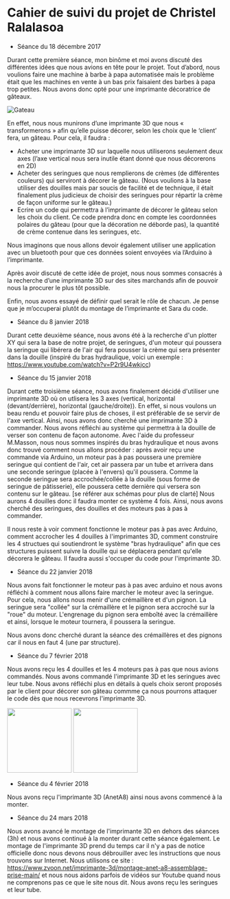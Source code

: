 # Cahier de suivi du projet de Christel Ralalasoa
- Séance du 18 décembre 2017

Durant cette première séance, mon binôme et moi avons discuté des différentes idées que nous avions en tête pour le projet. Tout d’abord, nous voulions faire une machine à barbe à papa automatisée mais le problème était que les machines en vente à un bas prix faisaient des barbes à papa trop petites. Nous avons donc opté pour une imprimante décoratrice de gâteaux.

![Gateau](https://www.berries.com/blog/wp-content/uploads/2016/01/hero-cake-decorating.jpg "Gateau")

En effet, nous nous munirons d’une imprimante 3D que nous « transformerons » afin qu’elle puisse décorer, selon les choix que le ‘client’ fera, un gâteau. Pour cela, il faudra :

* Acheter une imprimante 3D sur laquelle nous utiliserons seulement deux axes (l’axe vertical nous sera inutile étant donné que nous décorerons en 2D)
* Acheter des seringues que nous remplierons de crèmes (de différentes couleurs) qui serviront à décorer le gâteau. (Nous voulions à la base utiliser des douilles mais par soucis de facilité et de technique, il était finalement plus judicieux de choisir des seringues pour répartir la crème de façon uniforme sur le gâteau.)
* Ecrire un code qui permettra à l’imprimante de décorer le gâteau selon les choix du client. Ce code prendra donc en compte les coordonnées polaires du gâteau (pour que la décoration ne déborde pas), la quantité de crème contenue dans les seringues, etc.
    
Nous imaginons que nous allons devoir également utiliser une application avec un bluetooth pour que ces données soient envoyées via l’Arduino à l’imprimante.

Après avoir discuté de cette idée de projet, nous nous sommes consacrés à la recherche d’une imprimante 3D sur des sites marchands afin de pouvoir nous la procurer le plus tôt possible.
    
Enfin, nous avons essayé de définir quel serait le rôle de chacun. Je pense que je m’occuperai plutôt du montage de l’imprimante et Sara du code. 

- Séance du 8 janvier 2018

Durant cette deuxième séance, nous avons été à la recherche d'un plotter XY qui sera la base de notre projet, de seringues, d'un moteur qui poussera la seringue qui libérera de l'air qui fera pousser la crème qui sera présenter dans la douille (inspiré du bras hydraulique, voici un exemple : https://www.youtube.com/watch?v=P2r9U4wkjcc)

- Séance du 15 janvier 2018

Durant cette troisième séance, nous avons finalement décidé d'utiliser une imprimante 3D où on utlisera les 3 axes (vertical, horizontal (devant/derrière), horizontal (gauche/droite)). En effet, si nous voulons un beau rendu et pouvoir faire plus de choses, il est préférable de se servir de l'axe vertical. Ainsi, nous avons donc cherché une imprimante 3D à commander. 
Nous avons réfléchi au système qui permettra à la douille de verser son contenu de façon autonome. Avec l'aide du professeur M.Masson, nous nous sommes inspirés du bras hydraulique et nous avons donc trouvé comment nous allons procéder : après avoir reçu une commande via Arduino, un moteur pas à pas poussera une première seringue qui contient de l'air, cet air passera par un tube et arrivera dans une seconde seringue (placée à l'envers) qu'il poussera. Comme la seconde seringue sera accrochée/collée à la douille (sous forme de seringue de pâtisserie), elle poussera cette dernière qui versera son contenu sur le gâteau. [se référer aux schémas pour plus de clarté] Nous aurons 4 douilles donc il faudra monter ce système 4 fois. Ainsi, nous avons cherché des seringues, des douilles et des moteurs pas à pas à commander. 

Il nous reste à voir comment fonctionne le moteur pas à pas avec Arduino, comment accrocher les 4 douilles à l'imprimantes 3D, comment construire les 4 structues qui soutiendront le système "bras hydraulique" afin que ces structures puissent suivre la douille qui se déplacera pendant qu'elle décorera le gâteau. Il faudra aussi s'occuper du code pour l'imprimante 3D. 

- Séance du 22 janvier 2018

Nous avons fait fonctionner le moteur pas à pas avec arduino et nous avons réfléchi à comment nous allons faire marcher le moteur avec la seringue. Pour cela, nous allons nous menir d'une crémaillère et d'un pignon. La seringue sera "collée" sur la crémaillère et le pignon sera accroché sur la "roue" du moteur. L'engrenage du pignon sera emboîté avec la crémaillère et ainsi, lorsque le moteur tournera, il poussera la seringue.

Nous avons donc cherché durant la séance des crémaillères et des pignons car il nous en faut 4 (une par structure).

- Séance du 7 février 2018

Nous avons reçu les 4 douilles et les 4 moteurs pas à pas que nous avions commandés. Nous avons commandé l'imprimante 3D et les seringues avec leur tube.
Nous avons réfléchi plus en détails à quels choix seront proposés par le client pour décorer son gâteau commme ça nous pourrons attaquer le code dès que nous recevrons l'imprimante 3D.

<img src="https://ae01.alicdn.com/kf/HTB1p5SihzihSKJjy0Fiq6AuiFXa9/SZS-Chaude-De-D-coration-De-G-teau-D-corateur-Avec-8-Conseils-Buses-Givrage-Seringue.jpg_640x640.jpg" width="150"> <img src="https://ae01.alicdn.com/kf/HTB15xzKg_nI8KJjSszbq6z4KFXaP/CE-ROSH-57HB41-401A-Stepper-moteur-couple-0-64N-M-Phase-actuelle-2-4A-pour-quipements.jpg" width="150">

- Séance du 4 février 2018

Nous avons reçu l'imprimante 3D (AnetA8) ainsi nous avons commencé à la monter.

- Séance du 24 mars 2018

Nous avons avancé le montage de l'imprimante 3D en dehors des séances (3h) et nous avons continué à la monter durant cette séance également. Le montage de l'imprimante 3D prend du temps car il n'y a pas de notice officielle donc nous devons nous débrouiller avec les instructions que nous trouvons sur Internet. Nous utilisons ce site : https://www.zvoon.net/imprimante-3d/montage-anet-a8-assemblage-prise-main/ et nous nous aidons parfois de vidéos sur Youtube quand nous ne comprenons pas ce que le site nous dit. 
Nous avons reçu les seringues et leur tube. 
